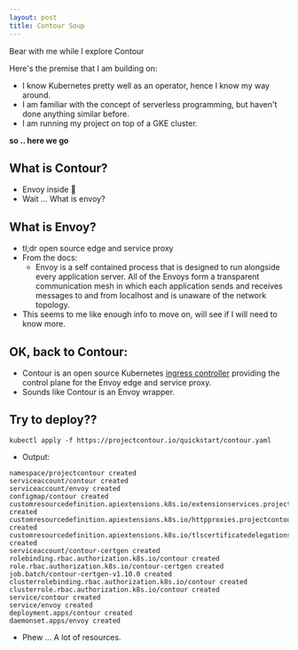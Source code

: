 ```yaml
---
layout: post
title: Contour Soup
---
```


Bear with me while I explore Contour

Here's the premise that I am building on:
- I know Kubernetes pretty well as an operator, hence I know my way around.
- I am familiar with the concept of serverless programming, but haven't done anything similar
  before.
- I am running my project on top of a GKE cluster.

**so .. here we go**

## What is Contour?
- Envoy inside 🤯
- Wait ... What is envoy?

## What is Envoy?
- tl;dr open source edge and service proxy
- From the docs:
  - Envoy is a self contained process that is designed to run alongside every application server.
    All of the Envoys form a transparent communication mesh in which each application sends and
    receives messages to and from localhost and is unaware of the network topology.
- This seems to me like enough info to move on, will see if I will need to know more.

## OK, back to Contour:
- Contour is an open source Kubernetes [ingress controller](https://kubernetes.io/docs/concepts/services-networking/ingress-controllers/) providing the control plane for the Envoy
  edge and service proxy.
- Sounds like Contour is an Envoy wrapper.

## Try to deploy??
```
kubectl apply -f https://projectcontour.io/quickstart/contour.yaml
```
- Output:
```
namespace/projectcontour created
serviceaccount/contour created
serviceaccount/envoy created
configmap/contour created
customresourcedefinition.apiextensions.k8s.io/extensionservices.projectcontour.io created
customresourcedefinition.apiextensions.k8s.io/httpproxies.projectcontour.io created
customresourcedefinition.apiextensions.k8s.io/tlscertificatedelegations.projectcontour.io created
serviceaccount/contour-certgen created
rolebinding.rbac.authorization.k8s.io/contour created
role.rbac.authorization.k8s.io/contour-certgen created
job.batch/contour-certgen-v1.10.0 created
clusterrolebinding.rbac.authorization.k8s.io/contour created
clusterrole.rbac.authorization.k8s.io/contour created
service/contour created
service/envoy created
deployment.apps/contour created
daemonset.apps/envoy created
```
- Phew ... A lot of resources.
